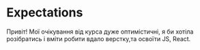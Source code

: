 # Expectations
Привіт! Мої очікування від курса дуже оптимістичні, я би хотіла розібратись і вміти робити вдало верстку,та освоїти JS, React.
